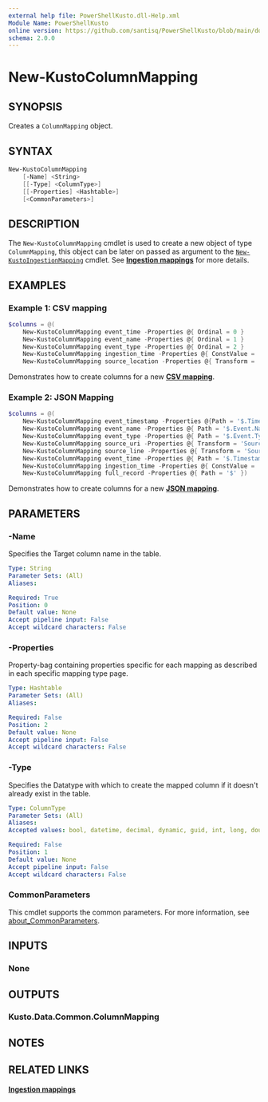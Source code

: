 ```yaml
---
external help file: PowerShellKusto.dll-Help.xml
Module Name: PowerShellKusto
online version: https://github.com/santisq/PowerShellKusto/blob/main/docs/en-US/New-KustoIngestionMapping.md
schema: 2.0.0
---
```


# New-KustoColumnMapping

## SYNOPSIS

Creates a `ColumnMapping` object.

## SYNTAX

```powershell
New-KustoColumnMapping
    [-Name] <String>
    [[-Type] <ColumnType>]
    [[-Properties] <Hashtable>]
    [<CommonParameters>]
```

## DESCRIPTION

The `New-KustoColumnMapping` cmdlet is used to create a new object of type `ColumnMapping`, this object can be later on passed as argument to the [`New-KustoIngestionMapping`](New-KustoIngestionMapping.md) cmdlet. See [__Ingestion mappings__](https://learn.microsoft.com/en-us/kusto/management/mappings?view=microsoft-fabric) for more details.

## EXAMPLES

### Example 1: CSV mapping

```powershell
$columns = @(
    New-KustoColumnMapping event_time -Properties @{ Ordinal = 0 }
    New-KustoColumnMapping event_name -Properties @{ Ordinal = 1 }
    New-KustoColumnMapping event_type -Properties @{ Ordinal = 2 }
    New-KustoColumnMapping ingestion_time -Properties @{ ConstValue = '2023-01-01T10:32:00' }
    New-KustoColumnMapping source_location -Properties @{ Transform = 'SourceLocation' })
```

Demonstrates how to create columns for a new [__CSV mapping__](https://learn.microsoft.com/en-us/kusto/management/csv-mapping?view=microsoft-fabric).

### Example 2: JSON Mapping

```powershell
$columns = @(
    New-KustoColumnMapping event_timestamp -Properties @{Path = '$.Timestamp' }
    New-KustoColumnMapping event_name -Properties @{ Path = '$.Event.Name' }
    New-KustoColumnMapping event_type -Properties @{ Path = '$.Event.Type' }
    New-KustoColumnMapping source_uri -Properties @{ Transform = 'SourceLocation' }
    New-KustoColumnMapping source_line -Properties @{ Transform = 'SourceLineNumber' }
    New-KustoColumnMapping event_time -Properties @{ Path = '$.Timestamp'; Transform = 'DateTimeFromUnixMilliseconds' }
    New-KustoColumnMapping ingestion_time -Properties @{ ConstValue = '2021-01-01T10:32:00' }
    New-KustoColumnMapping full_record -Properties @{ Path = '$' })
```

Demonstrates how to create columns for a new [__JSON mapping__](https://learn.microsoft.com/en-us/kusto/management/json-mapping?view=microsoft-fabric).

## PARAMETERS

### -Name

Specifies the Target column name in the table.

```yaml
Type: String
Parameter Sets: (All)
Aliases:

Required: True
Position: 0
Default value: None
Accept pipeline input: False
Accept wildcard characters: False
```

### -Properties

Property-bag containing properties specific for each mapping as described in each specific mapping type page.

```yaml
Type: Hashtable
Parameter Sets: (All)
Aliases:

Required: False
Position: 2
Default value: None
Accept pipeline input: False
Accept wildcard characters: False
```

### -Type

Specifies the Datatype with which to create the mapped column if it doesn't already exist in the table.

```yaml
Type: ColumnType
Parameter Sets: (All)
Aliases:
Accepted values: bool, datetime, decimal, dynamic, guid, int, long, double, string, timespan

Required: False
Position: 1
Default value: None
Accept pipeline input: False
Accept wildcard characters: False
```

### CommonParameters

This cmdlet supports the common parameters.
For more information, see [about_CommonParameters](http://go.microsoft.com/fwlink/?LinkID=113216).

## INPUTS

### None

## OUTPUTS

### Kusto.Data.Common.ColumnMapping

## NOTES

## RELATED LINKS

[__Ingestion mappings__](https://learn.microsoft.com/en-us/kusto/management/mappings?view=microsoft-fabric)
